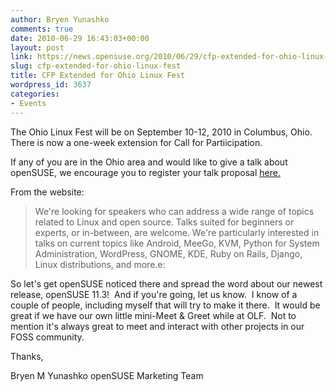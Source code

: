```yaml
---
author: Bryen Yunashko
comments: true
date: 2010-06-29 16:43:03+00:00
layout: post
link: https://news.opensuse.org/2010/06/29/cfp-extended-for-ohio-linux-fest/
slug: cfp-extended-for-ohio-linux-fest
title: CFP Extended for Ohio Linux Fest
wordpress_id: 3637
categories:
- Events
---
```


﻿﻿﻿The Ohio Linux Fest will be on September 10-12, 2010 in Columbus, Ohio.  There is now a one-week extension for Call for Partiicipation.

If any of you are in the Ohio area and would like to give a talk about openSUSE, we encourage you to register your talk proposal [here.](////www.ohiolinux.org/node/674)

From the website:


<blockquote>We're looking for speakers who can address a wide range of topics related to Linux and open source. Talks suited for beginners or experts, or in-between, are welcome. We're particularly interested in talks on current topics like Android, MeeGo, KVM, Python for System Administration, WordPress, GNOME, KDE, Ruby on Rails, Django, Linux distributions, and more.e:</blockquote>


So let's get openSUSE noticed there and spread the word about our newest release, openSUSE 11.3!  And if you're going, let us know.  I know of a couple of people, including myself that will try to make it there.  It would be great if we have our own little mini-Meet & Greet while at OLF.  Not to mention it's always great to meet and interact with other projects in our FOSS community.

Thanks,

Bryen M Yunashko openSUSE Marketing Team

